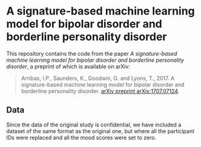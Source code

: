 # A signature-based machine learning model for bipolar disorder and borderline personality disorder

This repository contains the code from the paper *A signature-based machine learning model for bipolar disorder and borderline personality disorder*, a preprint of which is available on arXiv:

> Arribas, I.P., Saunders, K., Goodwin, G. and Lyons, T., 2017. A signature-based machine learning model for bipolar disorder and borderline personality disorder. [arXiv preprint arXiv:1707.07124](https://arxiv.org/abs/1707.07124).


## Data

Since the data of the original study is confidential, we have included a dataset of the same format as the original one, but where all the participant IDs were replaced and all the mood scores were set to zero.
